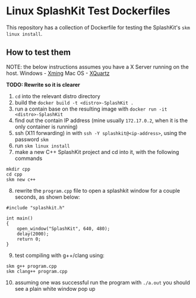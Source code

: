 # Linux SplashKit Test Dockerfiles

This repository has a collection of Dockerfile for testing the SplashKit's
`skm linux install`.

## How to test them

NOTE: the below instructions assumes you have a X Server running on the host.
      Windows - [Xming](https://sourceforge.net/projects/xming/)
      Mac OS  - [XQuartz](https://www.xquartz.org/)

**TODO: Rewrite so it is clearer**
1. `cd` into the relevant distro directory
2. build the `docker build -t <distro>-SplashKit .`
3. run a contain base on the resulting image with
   `docker run -it <distro>-SplashKit`
4. find out the contain IP address (mine usually `172.17.0.2`, when it is the
   only container is running)
5. ssh (X11 forwarding) in with `ssh -Y splashkit@<ip-address>`, using the
   password `skm`
6. run `skm linux install`
7. make a new C++ SplashKit project and cd into it, with the following commands
```
mkdir cpp
cd cpp
skm new c++
```
8. rewrite the `program.cpp` file to open a splashkit window for a couple
   seconds, as shown below:
```
#include "splashkit.h"

int main()
{
    open_window("SplashKit", 640, 480);
    delay(2000);
    return 0;
}
```
9. test compiling with g++/clang using:
```
skm g++ program.cpp
skm clang++ program.cpp
```
10. assuming one was successful run the program with `./a.out`
    you should see a plain white window pop up
